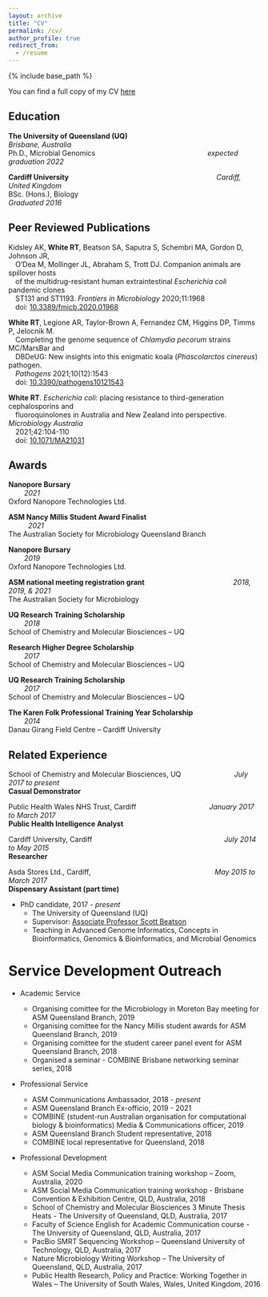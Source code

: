 ```yaml
---
layout: archive
title: "CV"
permalink: /cv/
author_profile: true
redirect_from:
  - /resume
---
```


{% include base_path %}

You can find a full copy of my CV [here]()

## Education

__The University of Queensland (UQ)__ &nbsp; &nbsp; &nbsp; &nbsp; &nbsp; &nbsp; &nbsp; &nbsp; &nbsp; &nbsp; &nbsp; &nbsp; &nbsp; &nbsp; &nbsp; &nbsp; &nbsp; &nbsp; &nbsp;   &nbsp; &nbsp; &nbsp; &nbsp; &nbsp; &nbsp; &nbsp; _Brisbane, Australia_<br/>
Ph.D., Microbial Genomics &nbsp; &nbsp; &nbsp; &nbsp; &nbsp; &nbsp; &nbsp; &nbsp; &nbsp; &nbsp; &nbsp; &nbsp; &nbsp; &nbsp; &nbsp; &nbsp; &nbsp; &nbsp; &nbsp;   &nbsp; &nbsp; &nbsp; &nbsp; &nbsp; &nbsp; &nbsp; &nbsp; &nbsp; _expected graduation 2022_

__Cardiff University__ &nbsp; &nbsp; &nbsp; &nbsp; &nbsp; &nbsp; &nbsp; &nbsp; &nbsp; &nbsp; &nbsp; &nbsp; &nbsp; &nbsp; &nbsp; &nbsp; &nbsp; &nbsp; &nbsp;   &nbsp; &nbsp; &nbsp; &nbsp; &nbsp; &nbsp; &nbsp; &nbsp; &nbsp; &nbsp; &nbsp; &nbsp; &nbsp; &nbsp; &nbsp; &nbsp; &nbsp; &nbsp;  _Cardiff, United Kingdom_<br/>
BSc. (Hons.), Biology &nbsp; &nbsp; &nbsp; &nbsp; &nbsp; &nbsp; &nbsp; &nbsp; &nbsp; &nbsp; &nbsp; &nbsp; &nbsp; &nbsp; &nbsp; &nbsp; &nbsp; &nbsp; &nbsp;   &nbsp; &nbsp; &nbsp; &nbsp; &nbsp; &nbsp; &nbsp; &nbsp; &nbsp; &nbsp; &nbsp; &nbsp; &nbsp; &nbsp; &nbsp; &nbsp; &nbsp; &nbsp; &nbsp; &nbsp; &nbsp; &nbsp; _Graduated 2016_

## Peer Reviewed Publications

Kidsley AK, **White RT**, Beatson SA, Saputra S, Schembri MA, Gordon D, Johnson JR,<br/> 
&emsp;O’Dea M, Mollinger JL, Abraham S, Trott DJ. Companion animals are spillover hosts<br/>
&emsp;of the multidrug-resistant human extraintestinal *Escherichia coli* pandemic clones<br/>
&emsp;ST131 and ST1193. *Frontiers in Microbiology* 2020;11:1968<br/>
&emsp;doi: [10.3389/fmicb.2020.01968](https://doi.org/10.3389/fmicb.2020.01968) 

**White RT**, Legione AR, Taylor-Brown A, Fernandez CM, Higgins DP, Timms P, Jelocnik M.<br/>
&emsp;Completing the genome sequence of *Chlamydia pecorum* strains MC/MarsBar and<br/>
&emsp;DBDeUG: New insights into this enigmatic koala (*Phascolarctos cinereus*) pathogen.<br/>
&emsp;*Pathogens* 2021;10(12):1543<br/>
&emsp;doi: [10.3390/pathogens10121543](https://doi.org/10.3390/pathogens10121543)

**White RT**. *Escherichia coli*: placing resistance to third-generation cephalosporins and<br/>
&emsp;fluoroquinolones in Australia and New Zealand into perspective. *Microbiology Australia*<br/>
&emsp;2021;42:104-110<br/>
&emsp;doi: [10.1071/MA21031](https://doi.org/10.1071/MA21031)


## Awards

__Nanopore Bursary__ &nbsp; &nbsp; &nbsp; &nbsp; &nbsp; &nbsp; &nbsp; &nbsp; &nbsp; &nbsp; &nbsp; &nbsp; &nbsp; &nbsp; &nbsp; &nbsp; &nbsp; &nbsp; &nbsp;   &nbsp; &nbsp; &nbsp; &nbsp; &nbsp; &nbsp; &nbsp; &nbsp; &nbsp; &nbsp; &nbsp; &nbsp; &nbsp; &nbsp; &nbsp; &nbsp; &nbsp; &nbsp; &nbsp; &nbsp; &nbsp; &nbsp; &nbsp; &nbsp; &nbsp; &nbsp; &nbsp; &nbsp; &nbsp; &nbsp; &nbsp; &nbsp; &nbsp; _2021_<br/>
Oxford Nanopore Technologies Ltd.

__ASM Nancy Millis Student Award Finalist__ &nbsp; &nbsp; &nbsp; &nbsp; &nbsp; &nbsp; &nbsp; &nbsp; &nbsp; &nbsp; &nbsp; &nbsp; &nbsp; &nbsp; &nbsp; &nbsp; &nbsp; &nbsp; &nbsp; &nbsp; &nbsp; &nbsp; &nbsp; &nbsp; &nbsp; &nbsp; &nbsp; &nbsp; &nbsp; &nbsp; &nbsp; &nbsp; &nbsp; _2021_<br/>
The Australian Society for Microbiology Queensland Branch

__Nanopore Bursary__ &nbsp; &nbsp; &nbsp; &nbsp; &nbsp; &nbsp; &nbsp; &nbsp; &nbsp; &nbsp; &nbsp; &nbsp; &nbsp; &nbsp; &nbsp; &nbsp; &nbsp; &nbsp; &nbsp;   &nbsp; &nbsp; &nbsp; &nbsp; &nbsp; &nbsp; &nbsp; &nbsp; &nbsp; &nbsp; &nbsp; &nbsp; &nbsp; &nbsp; &nbsp; &nbsp; &nbsp; &nbsp; &nbsp; &nbsp; &nbsp; &nbsp; &nbsp; &nbsp; &nbsp; &nbsp; &nbsp; &nbsp; &nbsp; &nbsp; &nbsp; &nbsp; &nbsp; _2019_<br/>
Oxford Nanopore Technologies Ltd.

__ASM national meeting registration grant__ &nbsp; &nbsp; &nbsp; &nbsp; &nbsp; &nbsp; &nbsp; &nbsp; &nbsp; &nbsp; &nbsp; &nbsp; &nbsp; &nbsp; &nbsp; &nbsp; &nbsp; &nbsp;  &nbsp;  &nbsp; &nbsp; &nbsp; _2018, 2019, & 2021_<br/>
The Australian Society for Microbiology

__UQ Research Training Scholarship__ &nbsp; &nbsp; &nbsp; &nbsp; &nbsp; &nbsp; &nbsp; &nbsp; &nbsp; &nbsp; &nbsp; &nbsp; &nbsp; &nbsp; &nbsp; &nbsp; &nbsp; &nbsp; &nbsp;   &nbsp; &nbsp; &nbsp; &nbsp; &nbsp; &nbsp; &nbsp; &nbsp; &nbsp; &nbsp; &nbsp; &nbsp; &nbsp;  &nbsp; &nbsp; &nbsp; &nbsp; &nbsp; &nbsp; _2018_<br/>
School of Chemistry and Molecular Biosciences – UQ

__Research Higher Degree Scholarship__ &nbsp; &nbsp; &nbsp; &nbsp; &nbsp; &nbsp; &nbsp; &nbsp; &nbsp; &nbsp; &nbsp; &nbsp; &nbsp; &nbsp; &nbsp; &nbsp; &nbsp; &nbsp; &nbsp;   &nbsp; &nbsp; &nbsp; &nbsp; &nbsp; &nbsp; &nbsp; &nbsp; &nbsp; &nbsp; &nbsp; &nbsp; &nbsp;  &nbsp; &nbsp; &nbsp; &nbsp; _2017_<br/>
School of Chemistry and Molecular Biosciences – UQ

__UQ Research Training Scholarship__ &nbsp; &nbsp; &nbsp; &nbsp; &nbsp; &nbsp; &nbsp; &nbsp; &nbsp; &nbsp; &nbsp; &nbsp; &nbsp; &nbsp; &nbsp; &nbsp; &nbsp; &nbsp; &nbsp;   &nbsp; &nbsp; &nbsp; &nbsp; &nbsp; &nbsp; &nbsp; &nbsp; &nbsp; &nbsp; &nbsp; &nbsp; &nbsp;  &nbsp; &nbsp; &nbsp; &nbsp; &nbsp; &nbsp; _2017_<br/>
School of Chemistry and Molecular Biosciences – UQ

__The Karen Folk Professional Training Year Scholarship__ &nbsp; &nbsp; &nbsp; &nbsp; &nbsp; &nbsp; &nbsp; &nbsp; &nbsp; &nbsp; &nbsp; &nbsp; &nbsp; &nbsp; &nbsp; &nbsp; &nbsp; &nbsp; &nbsp; &nbsp; &nbsp; _2014_<br/>
Danau Girang Field Centre – Cardiff University


## Related Experience

School of Chemistry and Molecular Biosciences, UQ &nbsp; &nbsp; &nbsp; &nbsp; &nbsp; &nbsp; &nbsp; &nbsp; &nbsp; &nbsp; &nbsp; &nbsp; &nbsp; _July 2017 to present_<br/>
__Casual Demonstrator__

Public Health Wales NHS Trust, Cardiff &nbsp; &nbsp; &nbsp; &nbsp; &nbsp; &nbsp; &nbsp; &nbsp; &nbsp; &nbsp; &nbsp; &nbsp; &nbsp; &nbsp; &nbsp; &nbsp; &nbsp; &nbsp; _January 2017 to March 2017_<br/>
__Public Health Intelligence Analyst__

Cardiff University, Cardiff &nbsp; &nbsp; &nbsp; &nbsp; &nbsp; &nbsp; &nbsp; &nbsp; &nbsp; &nbsp; &nbsp; &nbsp; &nbsp; &nbsp; &nbsp; &nbsp; &nbsp; &nbsp; &nbsp; &nbsp; &nbsp; &nbsp; &nbsp; &nbsp; &nbsp; &nbsp; &nbsp; &nbsp; &nbsp; &nbsp; &nbsp; &nbsp; &nbsp; _July 2014 to May 2015_<br/>
__Researcher__

Asda Stores Ltd., Cardiff, &nbsp; &nbsp; &nbsp; &nbsp; &nbsp; &nbsp; &nbsp; &nbsp; &nbsp; &nbsp; &nbsp; &nbsp; &nbsp; &nbsp; &nbsp; &nbsp; &nbsp; &nbsp; &nbsp; &nbsp; &nbsp; &nbsp; &nbsp; &nbsp; &nbsp; &nbsp; &nbsp; &nbsp; &nbsp; &nbsp; &nbsp; _May 2015 to March 2017_<br/>
__Dispensary Assistant (part time)__


* PhD candidate, 2017 - *present*
  * The University of Queensland (UQ)
  * Supervisor: [Associate Professor Scott Beatson](https://scmb.uq.edu.au/profile/312/scott-beatson)
  * Teaching in Advanced Genome Informatics, Concepts in Bioinformatics, Genomics & Bioinformatics, and Microbial Genomics
  
  
  
  

Service Development Outreach
======
* Academic Service
  * Organising comittee for the Microbiology in Moreton Bay meeting for ASM Queensland Branch, 2019
  * Organising comittee for the Nancy Millis student awards for ASM Queensland Branch, 2019
  * Organising comittee for the student career panel event for ASM Queensland Branch, 2018
  * Organised a seminar - COMBINE Brisbane networking seminar series, 2018
 
* Professional Service
  * ASM Communications Ambassador, 2018 - *present*
  * ASM Queensland Branch Ex-officio, 2019 - 2021
  * COMBINE (student-run Australian organisation for computational biology & bioinformatics) Media & Communications officer, 2019
  * ASM Queensland Branch Student representative, 2018
  * COMBINE local representative for Queensland, 2018

* Professional Development
  * ASM Social Media Communication training workshop – Zoom, Australia, 2020
  * ASM Social Media Communication training workshop - Brisbane Convention & Exhibition Centre, QLD, Australia, 2018
  * School of Chemistry and Molecular Biosciences 3 Minute Thesis Heats - The University of Queensland, QLD, Australia, 2017
  * Faculty of Science English for Academic Communication course - The University of Queensland, QLD, Australia, 2017
  * PacBio SMRT Sequencing Workshop – Queensland University of Technology, QLD, Australia, 2017
  * Nature Microbiology Writing Workshop – The University of Queensland, QLD, Australia, 2017
  * Public Health Research, Policy and Practice: Working Together in Wales – The University of South Wales, Wales, United Kingdom, 2016
